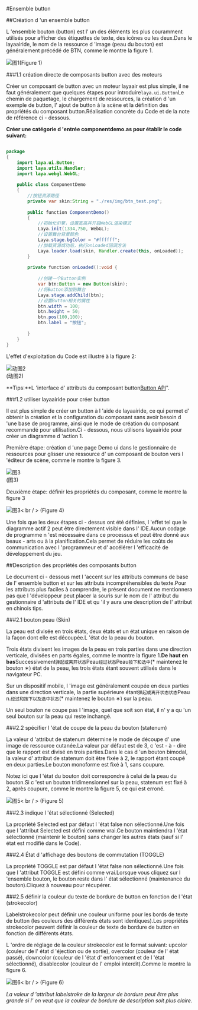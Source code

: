 #Ensemble button

##Création d 'un ensemble button

L 'ensemble bouton (button) est l' un des éléments les plus couramment utilisés pour afficher des étiquettes de texte, des icônes ou les deux.Dans le layaairide, le nom de la ressource d 'image (peau du bouton) est généralement précédé de BTN, comme le montre la figure 1.

![图1](img/1.png)(Figure 1)

###1.1 création directe de composants button avec des moteurs

Créer un composant de button avec un moteur layaair est plus simple, il ne faut généralement que quelques étapes pour introduire`laya.ui.Button`Le chemin de paquetage, le chargement de ressources, la création d 'un exemple de button, l' ajout de button à la scène et la définition des propriétés du composant button.Réalisation concrète du Code et de la note de référence ci - dessous.

**Créer une catégorie d 'entrée componentdemo.as pour établir le code suivant:**


```java

package
{
	import laya.ui.Button;
	import laya.utils.Handler;
	import laya.webgl.WebGL;
	
	public class ComponentDemo
	{
      	//按钮资源路径
		private var skin:String = "./res/img/btn_test.png";
		
		public function ComponentDemo()
		{
          	//初始化引擎，设置宽高并开启WebGL渲染模式
			Laya.init(1334,750, WebGL);
			//设置舞台背景颜色
			Laya.stage.bgColor = "#ffffff";
			//加载资源成功后，执行onLoaded回调方法			
			Laya.loader.load(skin, Handler.create(this, onLoaded));
		}
		
		private function onLoaded():void {
			
			//创建一个Button实例
			var btn:Button = new Button(skin);
			//将Button添加到舞台
			Laya.stage.addChild(btn);
			//设置Button相关的属性
			btn.width = 100;
			btn.height = 50; 
			btn.pos(100,100);
			btn.label = "按钮";
			
		}
	}
}
```


L'effet d'exploitation du Code est illustré à la figure 2:

![动图2](img/2.gif) <br/> (动图2)


**Tips:**L 'interface d' attributs du composant button[Button API](http://layaair.ldc.layabox.com/api/index.html?category=Core&class=laya.ui.Button)".



###1.2 utiliser layaairide pour créer button

Il est plus simple de créer un button à l 'aide de layaairide, ce qui permet d' obtenir la création et la configuration du composant sans avoir besoin d 'une base de programme, ainsi que le mode de création du composant recommandé pour utilisation.Ci - dessous, nous utilisons layaairide pour créer un diagramme d 'action 1.

Première étape: création d 'une page Demo ui dans le gestionnaire de ressources pour glisser une ressource d' un composant de bouton vers l 'éditeur de scène, comme le montre la figure 3.

![图3](img/3.png) <br />(图3)


Deuxième étape: définir les propriétés du composant, comme le montre la figure 3

![图3](img/4.png)< br / > (Figure 4)

Une fois que les deux étapes ci - dessus ont été définies, l 'effet tel que le diagramme actif 2 peut être directement visible dans l' IDE.Aucun codage de programme n 'est nécessaire dans ce processus et peut être donné aux beaux - arts ou à la planification.Cela permet de réduire les coûts de communication avec l 'programmeur et d' accélérer l 'efficacité de développement du jeu.



##Description des propriétés des composants button

Le document ci - dessous met l 'accent sur les attributs communs de base de l' ensemble button et sur les attributs incompréhensibles du texte.Pour les attributs plus faciles à comprendre, le présent document ne mentionnera pas que l 'développeur peut placer la souris sur le nom de l' attribut du gestionnaire d 'attributs de l' IDE et qu 'il y aura une description de l' attribut en chinois tips.

###2.1 bouton peau (Skin)

La peau est divisée en trois états, deux états et un état unique en raison de la façon dont elle est découpée.L 'état de la peau du bouton.

Trois états divisent les images de la peau en trois parties dans une direction verticale, divisées en parts égales, comme le montre la figure 1.**De haut en bas**Successivement`弹起或离开状态`Peau`经过状态`Peau`按下和选中`(* maintenez le bouton ∗) état de la peau, les trois états étant souvent utilisés dans le navigateur PC.

Sur un dispositif mobile, l 'image est généralement coupée en deux parties dans une direction verticale, la partie supérieure étant`弹起或离开状态状态`Peau n.`经过和按下以及选中状态`(* maintenez le bouton ∗) sur la peau.

Un seul bouton ne coupe pas l 'image, quel que soit son état, il n' y a qu 'un seul bouton sur la peau qui reste inchangé.

###2.2 spécifier l 'état de coupe de la peau du bouton (statenum)

La valeur d 'attribut de statenum détermine le mode de découpe d' une image de ressource cutanée.La valeur par défaut est de 3, c 'est - à - dire que le rapport est divisé en trois parties.Dans le cas d 'un bouton bimodal, la valeur d' attribut de statenum doit être fixée à 2, le rapport étant coupé en deux parties.Le bouton monoforme est fixé à 1, sans coupure.

Notez ici que l 'état du bouton doit correspondre à celui de la peau du bouton.Si c 'est un bouton tridimensionnel sur la peau, statenum est fixé à 2, après coupure, comme le montre la figure 5, ce qui est erroné.

![图5](img/5.png)< br / > (Figure 5)



###2.3 indique l 'état sélectionné (Selected)

La propriété Selected est par défaut l 'état false non sélectionné.Une fois que l 'attribut Selected est défini comme vrai.Ce bouton maintiendra l 'état sélectionné (maintenir le bouton) sans changer les autres états (sauf si l' état est modifié dans le Code).

###2.4 État d 'affichage des boutons de commutation (TOGGLE)

La propriété TOGGLE est par défaut l 'état false non sélectionné.Une fois que l 'attribut TOGGLE est défini comme vrai.Lorsque vous cliquez sur l 'ensemble bouton, le bouton reste dans l' état sélectionné (maintenance du bouton).Cliquez à nouveau pour récupérer.

###2.5 définir la couleur du texte de bordure de button en fonction de l 'état (strokecolor)

Labelstrokecolor peut définir une couleur uniforme pour les bords de texte de button (les couleurs des différents états sont identiques).Les propriétés strokecolor peuvent définir la couleur de texte de bordure de button en fonction de différents états.

L 'ordre de réglage de la couleur strokecolor est le format suivant: upcolor (couleur de l' état d 'éjection ou de sortie), overcolor (couleur de l' état passé), downcolor (couleur de l 'état d' enfoncement et de l 'état sélectionné), disablecolor (couleur de l' emploi interdit).Comme le montre la figure 6.

![图6](img/6.png)< br / > (Figure 6)

*La valeur d 'attribut labelstroke de la largeur de bordure peut être plus grande si l' on veut que la couleur de bordure de description soit plus claire.*











